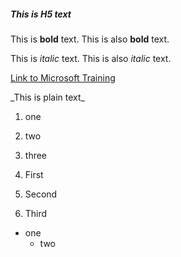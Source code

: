 ##### This is H5 text

This is **bold** text.
This is also __bold__ text.

This is *italic* text.
This is also _italic_ text.

[Link to Microsoft Training](/training)

\_This is plain text_

1. one
1. two
1. three

1. First
1. Second
1. Third

- one
  - two

